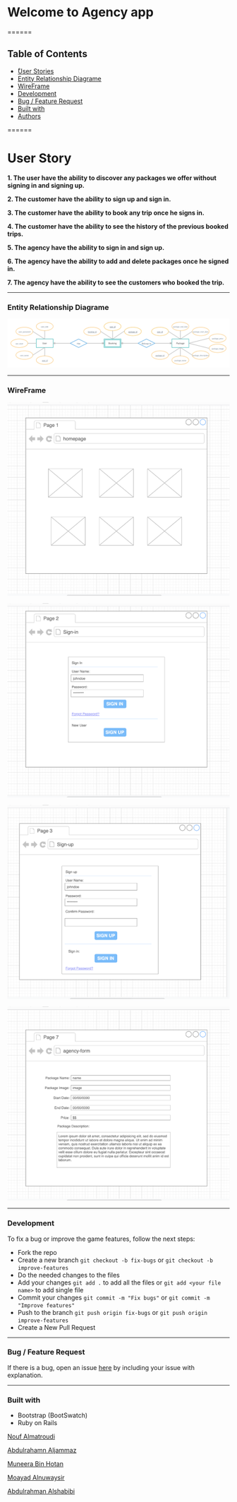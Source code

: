# Welcome to Agency app

======

## Table of Contents
* [ْUser Stories](#user-stories)
* [Entity Relationship Diagrame](#Entity-Relationship-Diagrame)
* [WireFrame](#WireFrame)
* [Development](#Development)
* [Bug / Feature Request](#Bug/Feature-Request)
* [Built with](#Built-with)
* [Authors](#Authors)

======

# User Story

**1. The user have the ability to discover any packages we offer without signing in and signing up.**

**2. The customer have the ability to sign up and sign in.**

**3. The customer have the ability to book any trip once he signs in.**

**4. The customer have the ability to see the history of the previous booked trips.**

**5. The agency have the ability to sign in and sign up.**

**6. The agency have the ability to add and delete packages once he signed in.**

**7. The agency have the ability to see the customers who booked the trip.**

------
### Entity Relationship Diagrame

![alt text](./app/assets/images/erd.png )

------
### WireFrame

![alt text](./app/assets/images/fw1.png)

![alt text](./app/assets/images/fw2.png)

![alt text](./app/assets/images/fw3.png)

![alt text](./app/assets/images/fw4.png)

-------
### Development

To fix a bug or improve the game features, follow the next steps:

* Fork the repo
* Create a new branch `git checkout -b fix-bugs` or `git checkout -b improve-features`
* Do the needed changes to the files
* Add your changes `git add .` to add all the files or `git add <your file name>` to add single file
* Commit your changes `git commit -m "Fix bugs"` or `git commit -m "Improve features"`
* Push to the branch `git push origin fix-bugs` or `git push origin improve-features`
* Create a New Pull Request
------

### Bug / Feature Request
If there is a bug, open an issue <a href="https://github.com/Moayad93/agency_app/issues">here</a> by including your issue with explanation.

------

### Built with
* Bootstrap (BootSwatch)
* Ruby on Rails

<!-- To-do
------
The game currently has a multiplayer mode. So, AI would be added to be played against to make the game better -->


[Nouf Almatroudi](https://github.com/Nouf1/)

[Abdulrahamn Aljammaz](https://github.com/Abdulrhman-J/)

[Muneera Bin Hotan](https://github.com/Muneerabinhotan/)

[Moayad Alnuwaysir](https://github.com/Moayad93/)

[Abdulrahman Alshabibi](https://github.com/shabams)

